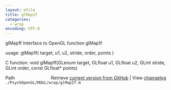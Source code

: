 ```yaml
---
layout: mfile
title: glMap1f
categories:
  - wrap
encoding: UTF-8
---
```


glMap1f  Interface to OpenGL function glMap1f  

usage:  glMap1f( target, u1, u2, stride, order, points )  

C function:  void glMap1f(GLenum target, GLfloat u1, GLfloat u2, GLint stride, GLint order, const GLfloat\* points)  


<div class="code_header" style="text-align:right;">
  <span style="float:left;">Path&nbsp;&nbsp;</span> <span class="counter">Retrieve <a href=
  "https://raw.github.com/Psychtoolbox-3/Psychtoolbox-3/beta/./PsychOpenGL/MOGL/wrap/glMap1f.m">current version from GitHub</a> | View <a href=
  "https://github.com/Psychtoolbox-3/Psychtoolbox-3/commits/beta/./PsychOpenGL/MOGL/wrap/glMap1f.m">changelog</a></span>
</div>
<div class="code">
  <code>./PsychOpenGL/MOGL/wrap/glMap1f.m</code>
</div>
